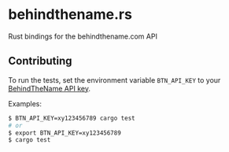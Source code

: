 # behindthename.rs
Rust bindings for the behindthename.com API

## Contributing
To run the tests, set the environment variable `BTN_API_KEY` to your [BehindTheName API key](https://www.behindthename.com/api/).

Examples:
```sh
$ BTN_API_KEY=xy123456789 cargo test
# or
$ export BTN_API_KEY=xy123456789
$ cargo test
```